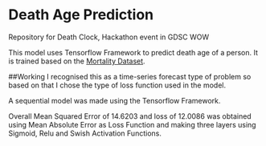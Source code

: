 # Death Age Prediction
Repository for Death Clock, Hackathon event in GDSC WOW

This model uses Tensorflow Framework to predict death age of a person. It is trained based on the [Mortality Dataset](https://www.kaggle.com/datasets/rajanand/mortality).

##Working
I recognised this as a time-series forecast type of problem so based on that I chose the type of loss function used in the model. 

A sequential model was made using the Tensorflow Framework.

Overall Mean Squared Error of 14.6203 and loss of 12.0086 was obtained using Mean Absolute Error as Loss Function and making three layers using Sigmoid, Relu and Swish Activation Functions.
